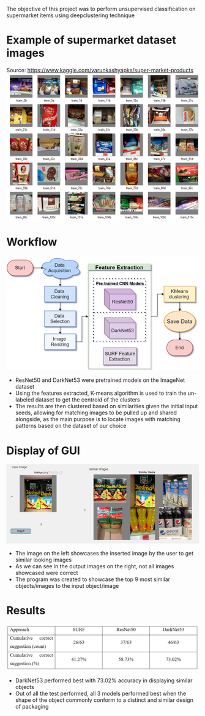 The objective of this project was to perform unsupervised classification on supermarket items using deepclustering technique

# Example of supermarket dataset images 
Source: https://www.kaggle.com/varunkashyapks/super-market-products
![alt text](https://github.com/Estherljm/supermarket_classification_deepcluster/blob/master/example.png)

# Workflow 
![alt text](https://github.com/Estherljm/supermarket_classification_deepcluster/blob/master/f1.png)
- ResNet50 and DarkNet53 were pretrained models on the ImageNet dataset 
- Using the features extracted, K-means algorithm is used to train the un-labeled dataset to get the centroid of the clusters
- The results are then clustered based on similarities given the initial input seeds, allowing for matching images to be pulled up and shared alongside, as the main purpose is to locate images with matching patterns based on the dataset of our choice

# Display of GUI 
![alt text](https://github.com/Estherljm/supermarket_classification_deepcluster/blob/master/gui.png)
- The image on the left showcases the inserted image by the user to get similar looking images 
- As we can see in the output images on the right, not all images showcased were correct
- The program was created to showcase the top 9 most similar objects/images to the input object/image 

# Results 
![alt text](https://github.com/Estherljm/supermarket_classification_deepcluster/blob/master/results.JPG)

- DarkNet53 performed best with 73.02% accuracy in displaying similar objects
- Out of all the test performed, all 3 models performed best when the shape of the object commonly conform to a distinct and similar design of packaging
